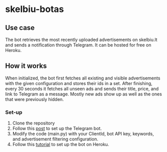 # skelbiu-botas

## Use case

The bot retrieves the most recently uploaded advertisements on skelbiu.lt and sends a notification through Telegram. It can be hosted for free on Heroku.

## How it works

When initialized, the bot first fetches all existing and visible advertisements with the given configuration and stores their ids in a set. After finishing, every 30 seconds it fetches all unseen ads and sends their title, price, and link to Telegram as a message. Mostly new ads show up as well as the ones that were previously hidden.

### Set-up

1. Clone the repository
2. Follow this [post](https://stackoverflow.com/a/67152755) to set up the Telegram bot.
3. Modify the code (main.py) with your ClientId, bot API key, keywords, and advertisement filtering configuration.
4. Follow this [tutorial](https://www.youtube.com/watch?v=Ven-pqwk3ec) to set up the bot on Heroku.
